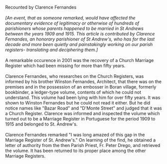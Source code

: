 Recounted by Clarence Fernandes\
\
*\[An event, that as someone remarked, would have affected the
documentary evidence of legitimacy or otherwise of hundreds of
parishioners whose parents happened to be married in St Andrews between
the years 1909 and 1915. This article is contributed by Clarence
Fernandes, an honorary parishioner of St Andrew\'s, who has for the last
decade and more been quietly and painstakingly working on our parish
registers- translating and deciphering them.\]*\
\
A remarkable occurence in 2001 was the recovery of a Church Marriage
Register which had been missing for more than fifty years.\
\
Clarence Fernandes, who researches on the Church Registers, was informed
by his brother Winston Fernandes, Architect, that there was on the
premises and in the possession of an embosser in Boran village, formerly
bookbinder, a ledger-type volume, contents of which he could not
understand. This volume had been lying with him for over fifty years. It
was shown to Winston Fernandes but he could not read it either. But he
did notice names like \"Bazar Road\" and \"D\'Monte Street\" and judged
that it was a Church Register. Clarence was informed and inspected the
volume which turned out to be a Marriage Register in Portuguese for the
period 1909 to 1915 and belonged to St. Andrew\'s.\
\
Clarence Fernandes remarked \"I was long amazed of this gap in the
Marriage Register of St. Andrew\'s.\" On learning of the find, he
obtained a letter of authority from the then Parish Priest, Fr. Peter
Drego, and retrieved the volume. It has been returned to its proper
place among the other Marriage Registers.
